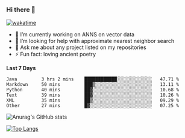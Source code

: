 ### Hi there 👋

[![wakatime](https://wakatime.com/badge/user/8906da98-c623-4aff-ac00-99cb42e09b38.svg)](https://wakatime.com/@8906da98-c623-4aff-ac00-99cb42e09b38)

- 🔭 I’m currently working on ANNS on vector data
- 🤔 I’m looking for help with approximate nearest neighbor search
- 💬 Ask me about any project listed on my repositories
- ⚡ Fun fact: loving ancient poetry


**Last 7 Days**
<!--START_SECTION:waka-->

```text
Java         3 hrs 2 mins    ████████████░░░░░░░░░░░░░   47.71 %
Markdown     50 mins         ███▒░░░░░░░░░░░░░░░░░░░░░   13.11 %
Python       40 mins         ██▓░░░░░░░░░░░░░░░░░░░░░░   10.68 %
Text         39 mins         ██▓░░░░░░░░░░░░░░░░░░░░░░   10.26 %
XML          35 mins         ██▒░░░░░░░░░░░░░░░░░░░░░░   09.29 %
Other        27 mins         █▓░░░░░░░░░░░░░░░░░░░░░░░   07.25 %
```

<!--END_SECTION:waka-->

![Anurag's GitHub stats](https://github-readme-stats.vercel.app/api?username=matchyc&count_private=true&show_icons=true&theme=vue)

[![Top Langs](https://github-readme-stats.vercel.app/api/top-langs/?username=matchyc&langs_count=4&&hide=perl,raku,html,javascript,shell,roff,prolog)](https://github.com/anuraghazra/github-readme-stats)
